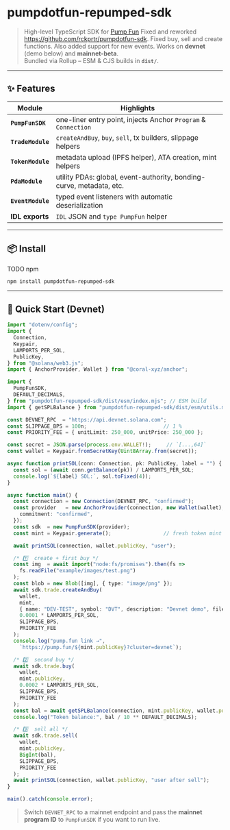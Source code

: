 
# pumpdotfun-repumped-sdk

> High-level TypeScript SDK for [Pump Fun](https://pump.fun) Fixed and reworked https://github.com/rckprtr/pumpdotfun-sdk. Fixed buy, sell and create functions. Also added support for new events.
> Works on **devnet** (demo below) and **mainnet-beta**.  
> Bundled via Rollup – ESM & CJS builds in **`dist/`**.

---

## ✨ Features

| Module | Highlights |
| ------ | ---------- |
| **`PumpFunSDK`** | one-liner entry point, injects Anchor `Program` & `Connection` |
| **`TradeModule`** | `createAndBuy`, `buy`, `sell`, tx builders, slippage helpers |
| **`TokenModule`** | metadata upload (IPFS helper), ATA creation, mint helpers |
| **`PdaModule`**   | utility PDAs: global, event-authority, bonding-curve, metadata, etc. |
| **`EventModule`** | typed event listeners with automatic deserialization |
| **IDL exports**   | `IDL` JSON and `type PumpFun` helper |

---

## 📦 Install
TODO npm
```bash
npm install pumpdotfun-repumped-sdk
````

---

## 🔨 Quick Start (Devnet)

```ts
import "dotenv/config";
import {
  Connection,
  Keypair,
  LAMPORTS_PER_SOL,
  PublicKey,
} from "@solana/web3.js";
import { AnchorProvider, Wallet } from "@coral-xyz/anchor";

import {
  PumpFunSDK,
  DEFAULT_DECIMALS,
} from "pumpdotfun-repumped-sdk/dist/esm/index.mjs"; // ESM build
import { getSPLBalance } from "pumpdotfun-repumped-sdk/dist/esm/utils.mjs";

const DEVNET_RPC  = "https://api.devnet.solana.com";
const SLIPPAGE_BPS = 100n;                         // 1 %
const PRIORITY_FEE = { unitLimit: 250_000, unitPrice: 250_000 };

const secret = JSON.parse(process.env.WALLET!);     // `[...,64]`
const wallet = Keypair.fromSecretKey(Uint8Array.from(secret));

async function printSOL(conn: Connection, pk: PublicKey, label = "") {
  const sol = (await conn.getBalance(pk)) / LAMPORTS_PER_SOL;
  console.log(`${label} SOL:`, sol.toFixed(4));
}

async function main() {
  const connection = new Connection(DEVNET_RPC, "confirmed");
  const provider   = new AnchorProvider(connection, new Wallet(wallet), {
    commitment: "confirmed",
  });
  const sdk  = new PumpFunSDK(provider);
  const mint = Keypair.generate();                 // fresh token mint

  await printSOL(connection, wallet.publicKey, "user");

  /* 1️⃣  create + first buy */
  const img  = await import("node:fs/promises").then(fs =>
    fs.readFile("example/images/test.png")
  );
  const blob = new Blob([img], { type: "image/png" });
  await sdk.trade.createAndBuy(
    wallet,
    mint,
    { name: "DEV-TEST", symbol: "DVT", description: "Devnet demo", file: blob },
    0.0001 * LAMPORTS_PER_SOL,
    SLIPPAGE_BPS,
    PRIORITY_FEE
  );
  console.log("pump.fun link →",
    `https://pump.fun/${mint.publicKey}?cluster=devnet`);

  /* 2️⃣  second buy */
  await sdk.trade.buy(
    wallet,
    mint.publicKey,
    0.0002 * LAMPORTS_PER_SOL,
    SLIPPAGE_BPS,
    PRIORITY_FEE
  );
  const bal = await getSPLBalance(connection, mint.publicKey, wallet.publicKey);
  console.log("Token balance:", bal / 10 ** DEFAULT_DECIMALS);

  /* 3️⃣  sell all */
  await sdk.trade.sell(
    wallet,
    mint.publicKey,
    BigInt(bal),
    SLIPPAGE_BPS,
    PRIORITY_FEE
  );
  await printSOL(connection, wallet.publicKey, "user after sell");
}

main().catch(console.error);
```

> Switch `DEVNET_RPC` to a mainnet endpoint and pass the **mainnet program ID** to `PumpFunSDK` if you want to run live.




